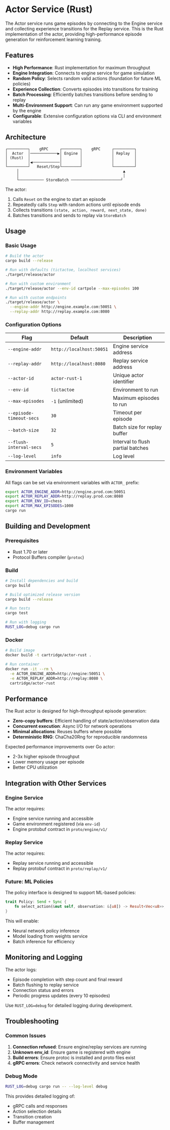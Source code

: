 # Actor Service (Rust)

The Actor service runs game episodes by connecting to the Engine service and collecting experience transitions for the Replay service. This is the Rust implementation of the actor, providing high-performance episode generation for reinforcement learning training.

## Features

- **High Performance**: Rust implementation for maximum throughput
- **Engine Integration**: Connects to engine service for game simulation
- **Random Policy**: Selects random valid actions (foundation for future ML policies)
- **Experience Collection**: Converts episodes into transitions for training
- **Batch Processing**: Efficiently batches transitions before sending to replay
- **Multi-Environment Support**: Can run any game environment supported by the engine
- **Configurable**: Extensive configuration options via CLI and environment variables

## Architecture

```
┌─────────┐    gRPC     ┌────────┐    gRPC     ┌─────────┐
│  Actor  │────────────▶│ Engine │             │ Replay  │
│ (Rust)  │             │        │             │         │
│         │◀────────────│        │             │         │
└─────────┘   Reset/Step└────────┘             └─────────┘
     │                                              ▲
     │                                              │
     └─────────── StoreBatch ──────────────────────┘
```

The actor:
1. Calls `Reset` on the engine to start an episode
2. Repeatedly calls `Step` with random actions until episode ends
3. Collects transitions `(state, action, reward, next_state, done)`
4. Batches transitions and sends to replay via `StoreBatch`

## Usage

### Basic Usage

```bash
# Build the actor
cargo build --release

# Run with defaults (tictactoe, localhost services)
./target/release/actor

# Run with custom environment
./target/release/actor --env-id cartpole --max-episodes 100

# Run with custom endpoints
./target/release/actor \
  --engine-addr http://engine.example.com:50051 \
  --replay-addr http://replay.example.com:8080
```

### Configuration Options

| Flag | Default | Description |
|------|---------|-------------|
| `--engine-addr` | `http://localhost:50051` | Engine service address |
| `--replay-addr` | `http://localhost:8080` | Replay service address |
| `--actor-id` | `actor-rust-1` | Unique actor identifier |
| `--env-id` | `tictactoe` | Environment to run |
| `--max-episodes` | `-1` (unlimited) | Maximum episodes to run |
| `--episode-timeout-secs` | `30` | Timeout per episode |
| `--batch-size` | `32` | Batch size for replay buffer |
| `--flush-interval-secs` | `5` | Interval to flush partial batches |
| `--log-level` | `info` | Log level |

### Environment Variables

All flags can be set via environment variables with `ACTOR_` prefix:

```bash
export ACTOR_ENGINE_ADDR=http://engine.prod.com:50051
export ACTOR_REPLAY_ADDR=http://replay.prod.com:8080
export ACTOR_ENV_ID=chess
export ACTOR_MAX_EPISODES=1000
cargo run
```

## Building and Development

### Prerequisites

- Rust 1.70 or later
- Protocol Buffers compiler (`protoc`)

### Build

```bash
# Install dependencies and build
cargo build

# Build optimized release version
cargo build --release

# Run tests
cargo test

# Run with logging
RUST_LOG=debug cargo run
```

### Docker

```bash
# Build image
docker build -t cartridge/actor-rust .

# Run container
docker run -it --rm \
  -e ACTOR_ENGINE_ADDR=http://engine:50051 \
  -e ACTOR_REPLAY_ADDR=http://replay:8080 \
  cartridge/actor-rust
```

## Performance

The Rust actor is designed for high-throughput episode generation:

- **Zero-copy buffers**: Efficient handling of state/action/observation data
- **Concurrent execution**: Async I/O for network operations
- **Minimal allocations**: Reuses buffers where possible
- **Deterministic RNG**: ChaCha20Rng for reproducible randomness

Expected performance improvements over Go actor:
- 2-3x higher episode throughput
- Lower memory usage per episode
- Better CPU utilization

## Integration with Other Services

### Engine Service

The actor requires:
- Engine service running and accessible
- Game environment registered (via `env-id`)
- Engine protobuf contract in `proto/engine/v1/`

### Replay Service

The actor requires:
- Replay service running and accessible
- Replay protobuf contract in `proto/replay/v1/`

### Future: ML Policies

The policy interface is designed to support ML-based policies:

```rust
trait Policy: Send + Sync {
    fn select_action(&mut self, observation: &[u8]) -> Result<Vec<u8>>;
}
```

This will enable:
- Neural network policy inference
- Model loading from weights service
- Batch inference for efficiency

## Monitoring and Logging

The actor logs:
- Episode completion with step count and final reward
- Batch flushing to replay service
- Connection status and errors
- Periodic progress updates (every 10 episodes)

Use `RUST_LOG=debug` for detailed logging during development.

## Troubleshooting

### Common Issues

1. **Connection refused**: Ensure engine/replay services are running
2. **Unknown env_id**: Ensure game is registered with engine
3. **Build errors**: Ensure protoc is installed and proto files exist
4. **gRPC errors**: Check network connectivity and service health

### Debug Mode

```bash
RUST_LOG=debug cargo run -- --log-level debug
```

This provides detailed logging of:
- gRPC calls and responses
- Action selection details
- Transition creation
- Buffer management